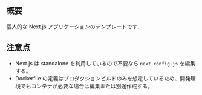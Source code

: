 ## 概要

個人的な Next.js アプリケーションのテンプレートです．

## 注意点

- Next.js は standalone を利用しているので不要なら `next.config.js` を編集する。
- Dockerfile の定義はプロダクションビルドのみを想定しているため、開発環境でもコンテナが必要な場合は編集または別途作成する。
